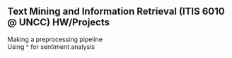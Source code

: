 ## Text Mining and Information Retrieval (ITIS 6010 @ UNCC) HW/Projects

Making a preprocessing pipeline <br>
Using ^ for sentiment analysis
